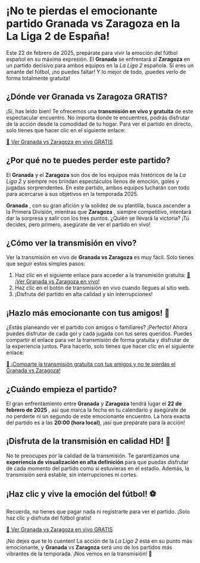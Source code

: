 # ¡No te pierdas el emocionante partido Granada vs Zaragoza en la La Liga 2 de España!

Este 22 de febrero de 2025, prepárate para vivir la emoción del fútbol español en su máxima expresión. El **Granada** se enfrentará al **Zaragoza** en un partido decisivo para ambos equipos en la _La Liga 2_ española. Si eres un amante del fútbol, ¡no puedes faltar! Y lo mejor de todo, ¡puedes verlo de forma totalmente gratuita!

## ¿Dónde ver Granada vs Zaragoza GRATIS?

¡Sí, has leído bien! Te ofrecemos una **transmisión en vivo y gratuita** de este espectacular encuentro. No importa donde te encuentres, podrás disfrutar de la acción desde la comodidad de tu hogar. Para ver el partido en directo, solo tienes que hacer clic en el siguiente enlace:

[🔴 Ver Granada vs Zaragoza en vivo GRATIS](https://tinyurl.com/livestreamfreeo?st=Granada+vs+Zaragoza&si=gh)

## ¿Por qué no te puedes perder este partido?

El **Granada** y el **Zaragoza** son dos de los equipos más históricos de la _La Liga 2_ y siempre nos brindan espectáculos llenos de emoción, goles y jugadas sorprendentes. En este partido, ambos equipos lucharán con todo para acercarse a sus objetivos en la temporada 2025.

**Granada** , con su gran afición y la solidez de su plantilla, busca ascender a la Primera División, mientras que **Zaragoza** , siempre competitivo, intentará dar la sorpresa y salir con los tres puntos. ¿Quién se llevará la victoria? ¡Tú decides, pero primero, asegúrate de ver el partido en vivo!

## ¿Cómo ver la transmisión en vivo?

Ver la transmisión en vivo de **Granada vs Zaragoza** es muy fácil. Solo tienes que seguir estos simples pasos:

1. Haz clic en el siguiente enlace para acceder a la transmisión gratuita: [🔴 ¡Ver Granada vs Zaragoza en vivo!](https://tinyurl.com/livestreamfreeo?st=Granada+vs+Zaragoza&si=gh)
2. Haz clic en el botón de transmisión en vivo cuando llegues al sitio web.
3. ¡Disfruta del partido en alta calidad y sin interrupciones!

## ¡Hazlo más emocionante con tus amigos! 🥳

¿Estás planeando ver el partido con amigos o familiares? ¡Perfecto! Ahora puedes disfrutar de cada gol y cada jugada con tus seres queridos. Puedes compartir el enlace para ver la transmisión de forma gratuita y disfrutar de la experiencia juntos. Para hacerlo, solo tienes que hacer clic en el siguiente enlace:

[🔴 ¡Comparte la transmisión gratuita con tus amigos y no te pierdas el Granada vs Zaragoza!](https://tinyurl.com/livestreamfreeo?st=Granada+vs+Zaragoza&si=gh)

## ¿Cuándo empieza el partido?

El gran enfrentamiento entre **Granada** y **Zaragoza** tendrá lugar el **22 de febrero de 2025** , así que marca la fecha en tu calendario y asegúrate de no perderte ni un segundo de este emocionante encuentro. La hora exacta del partido es a las **20:00 (hora local)**, ¡así que prepárate para la acción!

## ¡Disfruta de la transmisión en calidad HD! 🎥

No te preocupes por la calidad de la transmisión. Te garantizamos una **experiencia de visualización en alta definición** para que puedas disfrutar de cada momento del partido como si estuvieras en el estadio. Además, la transmisión será estable, sin interrupciones ni cortes.

## ¡Haz clic y vive la emoción del fútbol! ⚽

Recuerda, no tienes que pagar nada ni registrarte para ver el partido. ¡Solo haz clic y disfruta del fútbol gratis!

[🔴 Ver Granada vs Zaragoza en vivo GRATIS](https://tinyurl.com/livestreamfreeo?st=Granada+vs+Zaragoza&si=gh)

¡No dejes que te lo cuenten! La acción de la _La Liga 2_ está en su punto más emocionante, y **Granada** vs **Zaragoza** será uno de los partidos más vibrantes de la temporada. ¡Nos vemos en la transmisión! 🎉
